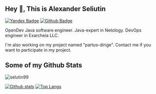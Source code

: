 ## Hey 👋, This is Alexander Seliutin
[![Yandex Badge](https://img.shields.io/badge/-aseliutin@ya99.ru-c14438?style=flat&logo=Gmail&logoColor=white&link=mailto:aseliutin@ya99.ru)](mailto:aseliutin@ya99.ru) [![Github Badge](https://img.shields.io/badge/-selutin99-grey?style=flat&logo=github&logoColor=white&link=https://github.com/selutin99/)](https://www.github.com/selutin99/) 
<p align='left'>
  OpenDev Java software engineer. Java-expert in Netology. DevOps engineer in Exarcheia LLC.

  I'm also working on my project named "partus-dirige". Contact me if you want to participate in my project.
</p>

## Some of my Github Stats
<p align=left> <img src=https://komarev.com/ghpvc/?username=selutin99 alt=selutin99 /> </p>

[![Github stats](https://github-readme-stats.vercel.app/api?username=selutin99&show_icons=true&include_all_commits=true)](https://github.com/selutin99/github-readme-stats)
[![Top Langs](https://github-readme-stats.vercel.app/api/top-langs/?username=selutin99&layout=compact)](https://github.com/selutin99/github-readme-stats)
